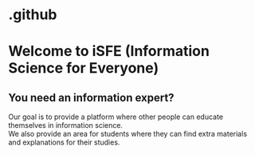 # .github
# Welcome to iSFE (Information Science for Everyone)

## You need an information expert?
Our goal is to provide a platform where other people can educate themselves in information science.<br>
We also provide an area for students where they can find extra materials and explanations for their studies.
